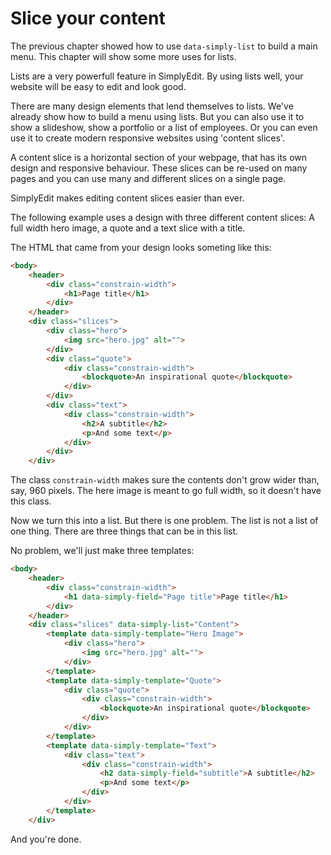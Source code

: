# Slice your content

The previous chapter showed how to use `data-simply-list` to build a main menu. This chapter will show some more uses for lists.

Lists are a very powerfull feature in SimplyEdit. By using lists well, your website will be easy to edit and look good.

There are many design elements that lend themselves to lists. We've already show how to build a menu using lists. But you can also use it to show a slideshow, show a portfolio or a list of employees. Or you can even use it to create modern responsive websites using 'content slices'.

A content slice is a horizontal section of your webpage, that has its own design and responsive behaviour. These slices can be re-used on many pages and you can use many and different slices on a single page.

SimplyEdit makes editing content slices easier than ever.

The following example uses a design with three different content slices: A full width hero image, a quote and a text slice with a title.

The HTML that came from your design looks someting like this:

```html
<body>
    <header>
        <div class="constrain-width">
            <h1>Page title</h1>
        </div>
    </header>
    <div class="slices">
        <div class="hero">
            <img src="hero.jpg" alt="">
        </div>
        <div class="quote">
            <div class="constrain-width">
                <blockquote>An inspirational quote</blockquote>
            </div>
        </div>
        <div class="text">
            <div class="constrain-width">
                <h2>A subtitle</h2>
                <p>And some text</p>
            </div>
        </div>
    </div>
```

The class `constrain-width` makes sure the contents don't grow wider than, say, 960 pixels. The here image is meant to go full width, so it doesn't have this class.

Now we turn this into a list. But there is one problem. The list is not a list of one thing. There are three things that can be in this list.

No problem, we'll just make three templates:

```html
<body>
    <header>
        <div class="constrain-width">
            <h1 data-simply-field="Page title">Page title</h1>
        </div>
    </header>
    <div class="slices" data-simply-list="Content">
        <template data-simply-template="Hero Image">
            <div class="hero">
                <img src="hero.jpg" alt="">
            </div>
        </template>
        <template data-simply-template="Quote">
            <div class="quote">
                <div class="constrain-width">
                    <blockquote>An inspirational quote</blockquote>
                </div>
            </div>
        </template>
        <template data-simply-template="Text">
            <div class="text">
                <div class="constrain-width">
                    <h2 data-simply-field="subtitle">A subtitle</h2>
                    <p>And some text</p>
                </div>
            </div>
        </template>
    </div>
```

And you're done.
